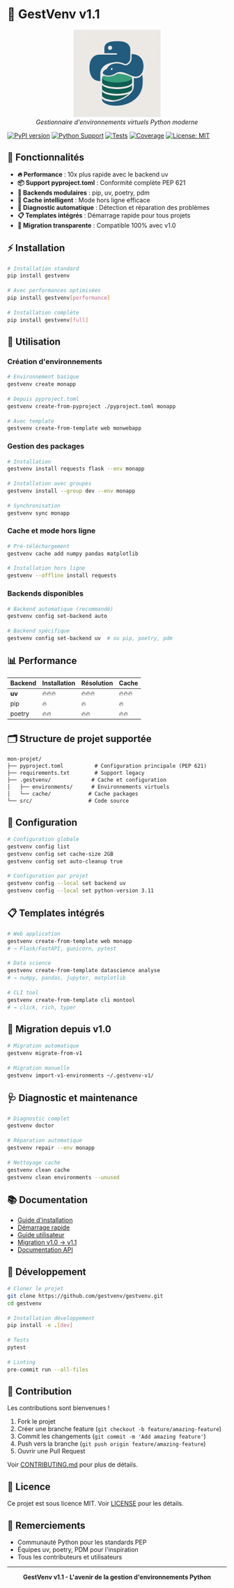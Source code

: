# 🌟 GestVenv v1.1

<div align="center">
  <img src="logo.png" alt="GestVenv Logo" width="200" height="200"/>
  <br/>
  <em>Gestionnaire d'environnements virtuels Python moderne</em>
</div>

[![PyPI version](https://badge.fury.io/py/gestvenv.svg)](https://badge.fury.io/py/gestvenv)
[![Python Support](https://img.shields.io/pypi/pyversions/gestvenv.svg)](https://pypi.org/project/gestvenv/)
[![Tests](https://github.com/gestvenv/gestvenv/workflows/Tests/badge.svg)](https://github.com/gestvenv/gestvenv/actions)
[![Coverage](https://codecov.io/gh/gestvenv/gestvenv/branch/main/graph/badge.svg)](https://codecov.io/gh/gestvenv/gestvenv)
[![License: MIT](https://img.shields.io/badge/License-MIT-yellow.svg)](https://opensource.org/licenses/MIT)

## 🚀 Fonctionnalités

- **🔥 Performance** : 10x plus rapide avec le backend uv
- **📦 Support pyproject.toml** : Conformité complète PEP 621
- **🎯 Backends modulaires** : pip, uv, poetry, pdm
- **💾 Cache intelligent** : Mode hors ligne efficace
- **🔧 Diagnostic automatique** : Détection et réparation des problèmes
- **📋 Templates intégrés** : Démarrage rapide pour tous projets
- **🔄 Migration transparente** : Compatible 100% avec v1.0

## ⚡ Installation

```bash
# Installation standard
pip install gestvenv

# Avec performances optimisées
pip install gestvenv[performance]

# Installation complète
pip install gestvenv[full]
```

## 🎯 Utilisation

### Création d'environnements

```bash
# Environnement basique
gestvenv create monapp

# Depuis pyproject.toml
gestvenv create-from-pyproject ./pyproject.toml monapp

# Avec template
gestvenv create-from-template web monwebapp
```

### Gestion des packages

```bash
# Installation
gestvenv install requests flask --env monapp

# Installation avec groupes
gestvenv install --group dev --env monapp

# Synchronisation
gestvenv sync monapp
```

### Cache et mode hors ligne

```bash
# Pré-téléchargement
gestvenv cache add numpy pandas matplotlib

# Installation hors ligne
gestvenv --offline install requests
```

### Backends disponibles

```bash
# Backend automatique (recommandé)
gestvenv config set-backend auto

# Backend spécifique
gestvenv config set-backend uv  # ou pip, poetry, pdm
```

## 📊 Performance

| Backend | Installation | Résolution | Cache |
|---------|-------------|------------|-------|
| **uv**  | 🔥🔥🔥      | 🔥🔥🔥     | 🔥🔥🔥 |
| pip     | 🔥          | 🔥         | 🔥    |
| poetry  | 🔥🔥        | 🔥🔥       | 🔥🔥  |

## 🗂️ Structure de projet supportée

```
mon-projet/
├── pyproject.toml          # Configuration principale (PEP 621)
├── requirements.txt        # Support legacy
├── .gestvenv/             # Cache et configuration
│   ├── environments/      # Environnements virtuels
│   └── cache/            # Cache packages
└── src/                  # Code source
```

## 🔧 Configuration

```bash
# Configuration globale
gestvenv config list
gestvenv config set cache-size 2GB
gestvenv config set auto-cleanup true

# Configuration par projet
gestvenv config --local set backend uv
gestvenv config --local set python-version 3.11
```

## 📋 Templates intégrés

```bash
# Web application
gestvenv create-from-template web monapp
# → Flask/FastAPI, gunicorn, pytest

# Data science
gestvenv create-from-template datascience analyse
# → numpy, pandas, jupyter, matplotlib

# CLI tool
gestvenv create-from-template cli montool
# → click, rich, typer
```

## 🔄 Migration depuis v1.0

```bash
# Migration automatique
gestvenv migrate-from-v1

# Migration manuelle
gestvenv import-v1-environments ~/.gestvenv-v1/
```

## 🩺 Diagnostic et maintenance

```bash
# Diagnostic complet
gestvenv doctor

# Réparation automatique
gestvenv repair --env monapp

# Nettoyage cache
gestvenv clean cache
gestvenv clean environments --unused
```

## 📚 Documentation

- [Guide d'installation](docs/installation.md)
- [Démarrage rapide](docs/quickstart.md) 
- [Guide utilisateur](docs/user_guide/)
- [Migration v1.0 → v1.1](docs/user_guide/migration.md)
- [Documentation API](docs/api/)

## 🔧 Développement

```bash
# Cloner le projet
git clone https://github.com/gestvenv/gestvenv.git
cd gestvenv

# Installation développement
pip install -e .[dev]

# Tests
pytest

# Linting
pre-commit run --all-files
```

## 🤝 Contribution

Les contributions sont bienvenues ! 

1. Fork le projet
2. Créer une branche feature (`git checkout -b feature/amazing-feature`)
3. Commit les changements (`git commit -m 'Add amazing feature'`)
4. Push vers la branche (`git push origin feature/amazing-feature`)
5. Ouvrir une Pull Request

Voir [CONTRIBUTING.md](CONTRIBUTING.md) pour plus de détails.

## 📄 Licence

Ce projet est sous licence MIT. Voir [LICENSE](LICENSE) pour les détails.

## 🙏 Remerciements

- Communauté Python pour les standards PEP
- Équipes uv, poetry, PDM pour l'inspiration
- Tous les contributeurs et utilisateurs

---

<div align="center">
  <strong>GestVenv v1.1 - L'avenir de la gestion d'environnements Python</strong>
</div>